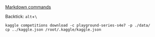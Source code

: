 
[Markdown commands](https://www.markdownguide.org/cheat-sheet/)

Backtick: `alt`+`\`
```
kaggle competitions download -c playground-series-s4e7 -p ./data/
cp ../kaggle.json /root/.kaggle/kaggle.json
```

